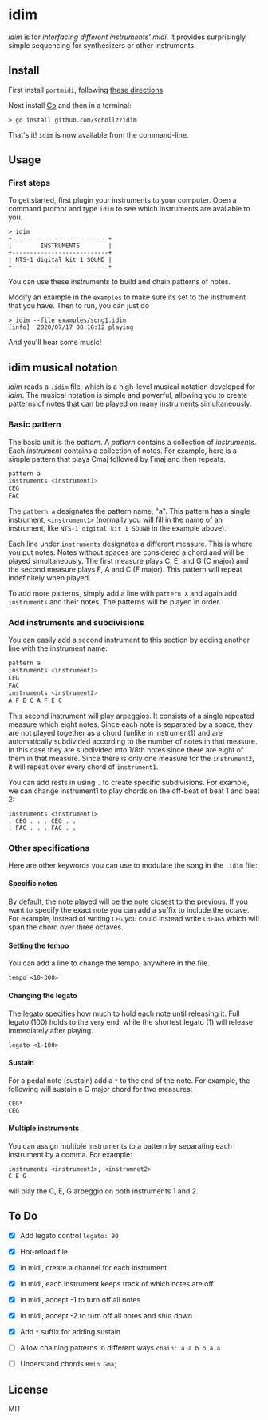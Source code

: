 # idim

*idim* is for *interfacing different instruments' midi*. It provides surprisingly simple sequencing for synthesizers or other instruments.

## Install

First install `portmidi`, following [these directions](https://schollz.com/blog/portmidi/).

Next install [Go](https://golang.org/dl/) and then in a terminal:

	> go install github.com/schollz/idim

That's it! `idim` is now available from the command-line.

## Usage

### First steps

To get started, first plugin your instruments to your computer. Open a command prompt and type `idim` to see which instruments are available to you.

```
> idim
+---------------------------+
|        INSTRUMENTS        |
+---------------------------+
| NTS-1 digital kit 1 SOUND |
+---------------------------+
```

You can use these instruments to build and chain patterns of notes.

Modify an example in the `examples` to make sure its set to the instrument that you have. Then to run, you can just do

```
> idim --file examples/song1.idim
[info]  2020/07/17 08:18:12 playing
```

And you'll hear some music!

## idim musical notation

*idim* reads a `.idim` file, which is a high-level musical notation developed for *idim*. The musical notation is simple and powerful, allowing you to create patterns of notes that can be played on many instruments simultaneously.

### Basic pattern

The basic unit is the *pattern*. A *pattern* contains a collection of *instruments*. Each *instrument* contains a collection of notes.
For example, here is a simple pattern that plays Cmaj followed by Fmaj and then repeats.

```bash
pattern a
instruments <instrument1>
CEG
FAC
```

The `pattern a` designates the pattern name, "a". This pattern has a single instrument, `<instrument1>` 
(normally you will fill in the name of an instrument, like `NTS-1 digital kit 1 SOUND` in the example above). 

Each line under `instruments` designates a different measure. This is where you put notes. Notes without spaces are considered a chord and will be played simultaneously. The first measure plays C, E, and G (C major) and the second measure plays F, A and C (F major). This pattern will repeat indefinitely when played.

To add more patterns, simply add a line with `pattern X` and again add `instruments` and their notes. The patterns will be played in order.

### Add instruments and subdivisions

You can easily add a second instrument to this section by adding another line with the instrument name:

```bash
pattern a 
instruments <instrument1>
CEG 
FAC
instruments <instrument2>
A F E C A F E C
```

This second instrument will play arpeggios. 
It consists of a single repeated measure which eight notes. 
Since each note is separated by a space, they are not played together as a chord (unlike in instrument1) and are automatically subdivided according to the number of notes in that measure. In this case they are subdivided into 1/8th notes since there are eight of them in that measure. Since there is only one measure for the `instrument2`, it will repeat over every chord of `instrument1`.

You can add rests in using `.` to create specific subdivisions. For example, we can change instrument1 to play chords on the off-beat of beat 1 and beat 2:

```
instruments <instrument1>
. CEG . . . CEG . . 
. FAC . . . FAC . . 
```


### Other specifications

Here are other keywords you can use to modulate the song in the `.idim` file:

#### Specific notes

By default, the note played will be the note closest to the previous. If you want to specify the exact note you can add a suffix to include the octave. For example, instead of writing `CEG` you could instead write `C3E4G5` which will span the chord over three octaves.


#### Setting the tempo

You can add a line to change the tempo, anywhere in the file.

```
tempo <10-300>
````

#### Changing the legato

The legato specifies how much to hold each note until releasing it. Full legato (100) holds to the very end, while the shortest legato (1) will release immediately after playing.

```
legato <1-100>
```

#### Sustain 

For a pedal note (sustain) add a `*` to the end of the note. For example, the following will sustain a C major chord for two measures:

```
CEG* 
CEG
```

#### Multiple instruments

You can assign multiple instruments to a pattern by separating each instrument by a comma. For example:

```
instruments <instrument1>, <instrumnet2>
C E G
```

will play the C, E, G arpeggio on both instruments 1 and 2.



## To Do

- [x] Add legato control `legato: 90`
- [x] Hot-reload file
- [x] in midi, create a channel for each instrument
- [x] in midi, each instrument keeps track of which notes are off
- [x] in midi, accept -1 to turn off all notes 
- [x] in midi, accept -2 to turn off all notes and shut down
- [x] Add `*` suffix for adding sustain
- [ ] Allow chaining patterns in different ways `chain: a a b b a a`
- [ ] Understand chords `Bmin Gmaj`



## License 

MIT

